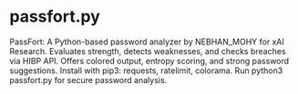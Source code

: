 # passfort.py
PassFort: A Python-based password analyzer by NEBHAN_MOHY for xAI Research. Evaluates strength, detects weaknesses, and checks breaches via HIBP API. Offers colored output, entropy scoring, and strong password suggestions. Install with pip3: requests, ratelimit, colorama. Run python3 passfort.py for secure password analysis.
